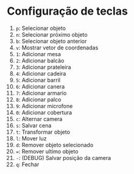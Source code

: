 # Configuração de teclas

1. `p`: Selecionar objeto
2. `n`: Selecionar próximo objeto
3. `b`: Selecionar objeto anterior
4. `v`: Mostrar vetor de coordenadas
5. `1`: Adicionar mesa
6. `2`: Adicionar balcão
7. `3`: Adicionar prateleira
8. `4`: Adicionar cadeira
9. `5`: Adicionar barril
10. `6`: Adicionar canera
11. `7`: Adicionar armario
12. `8`: Adicionar palco
13. `9`: Adicionar microfone
14. `0`: Adicionar cobertura
15. `c`: Alternar camera
16. `s`: Salvar cena
17. `t`: Transformar objeto
18. `l`: Mover luz
19. `d`: Remover objeto selecionado
20. `=`: Remover ultimo objeto
21. `-`: (DEBUG) Salvar posição da camera
22. `q`: Fechar
